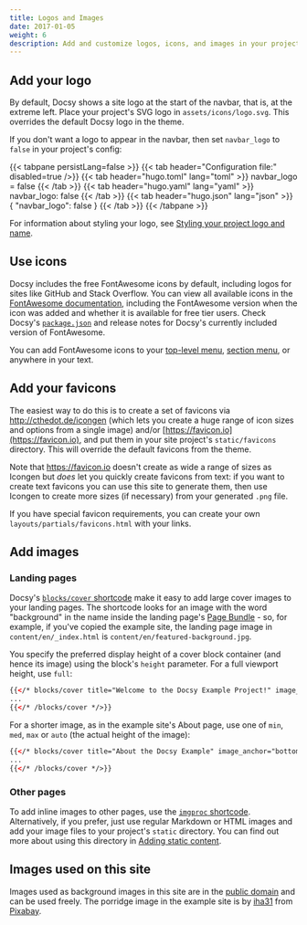 ```yaml
---
title: Logos and Images
date: 2017-01-05
weight: 6
description: Add and customize logos, icons, and images in your project.
---
```


## Add your logo

By default, Docsy shows a site logo at the start of the navbar, that is, at the
extreme left. Place your project's SVG logo in `assets/icons/logo.svg`. This
overrides the default Docsy logo in the theme.

If you don't want a logo to appear in the navbar, then set `navbar_logo` to
`false` in your project's config:

{{< tabpane persistLang=false >}}
{{< tab header="Configuration file:" disabled=true />}}
{{< tab header="hugo.toml" lang="toml" >}}
navbar_logo = false
{{< /tab >}}
{{< tab header="hugo.yaml" lang="yaml" >}}
navbar_logo: false
{{< /tab >}}
{{< tab header="hugo.json" lang="json" >}}
{
  "navbar_logo": false
}
{{< /tab >}}
{{< /tabpane >}}

For information about styling your logo, see [Styling your project logo and
name][].

[Styling your project logo and name]: /docs/adding-content/lookandfeel/#styling-your-project-logo-and-name

## Use icons

Docsy includes the free FontAwesome icons by default, including logos for sites like GitHub and Stack Overflow. You can view all available icons in the [FontAwesome documentation](https://fontawesome.com/icons/), including the FontAwesome version when the icon was added and whether it is available for free tier users. Check Docsy's [`package.json`](https://github.com/google/docsy/blob/main/package.json) and release notes for Docsy's currently included version of FontAwesome.

You can add FontAwesome icons to your [top-level menu](/docs/adding-content/navigation/#adding-icons-to-the-top-level-menu), [section menu](/docs/adding-content/navigation/#add-icons-to-the-section-menu), or anywhere in your text.

## Add your favicons

The easiest way to do this is to create a set of favicons via http://cthedot.de/icongen (which lets you create a huge range of icon sizes and options from a single image) and/or [https://favicon.io](https://favicon.io), and put them in your site project's `static/favicons` directory. This will override the default favicons from the theme.

Note that https://favicon.io  doesn't create as wide a range of sizes as Icongen but *does* let you quickly create favicons from text: if you want to create text favicons you can use this site to generate them, then use Icongen to create more sizes (if necessary) from your generated `.png` file.

If you have special favicon requirements, you can create your own `layouts/partials/favicons.html` with your links.

## Add images

### Landing pages

Docsy's [`blocks/cover` shortcode](/docs/adding-content/shortcodes/#blockscover) make it easy to add large cover images to your landing pages. The shortcode looks for an image with the word "background" in the name inside the landing page's [Page Bundle](https://gohugo.io/content-management/page-bundles/) - so, for example, if you've copied the example site, the landing page image in `content/en/_index.html` is `content/en/featured-background.jpg`.

You specify the preferred display height of a cover block container (and hence its image) using the block's `height` parameter.  For a full viewport height, use `full`:

```html
{{</* blocks/cover title="Welcome to the Docsy Example Project!" image_anchor="top" height="full" */>}}
...
{{</* /blocks/cover */>}}
```

For a shorter image, as in the example site's About page, use one of `min`, `med`, `max` or `auto` (the actual height of the image):

```html
{{</* blocks/cover title="About the Docsy Example" image_anchor="bottom" height="min" */>}}
...
{{</* /blocks/cover */>}}
```

### Other pages

To add inline images to other pages, use the [`imgproc` shortcode](/docs/adding-content/shortcodes/#imgproc). Alternatively, if you prefer, just use regular Markdown or HTML images and add your image files to your project's `static` directory. You can find out more about using this directory in [Adding static content](/docs/adding-content/content/#adding-static-content).

## Images used on this site

Images used as background images in this site are in the [public domain](https://commons.wikimedia.org/wiki/User:Bep/gallery#Wed_Aug_01_16:16:51_CEST_2018) and can be used freely. The porridge image in the example site is by <a href="https://pixabay.com/users/iha31-560629/">iha31</a> from <a href="https://pixabay.com">Pixabay</a>.
